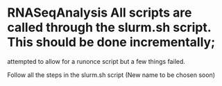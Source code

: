 # RNASeqAnalysis All scripts are called through the slurm.sh script. This should be done incrementally;
attempted to allow for a runonce script but a few things failed. 

Follow all the steps in the slurm.sh script (New name to be chosen soon)
